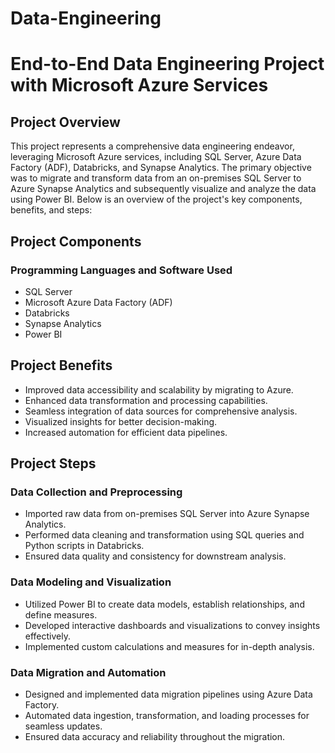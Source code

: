 # Data-Engineering

# End-to-End Data Engineering Project with Microsoft Azure Services

## Project Overview

This project represents a comprehensive data engineering endeavor, leveraging Microsoft Azure services, including SQL Server, Azure Data Factory (ADF), Databricks, and Synapse Analytics. The primary objective was to migrate and transform data from an on-premises SQL Server to Azure Synapse Analytics and subsequently visualize and analyze the data using Power BI. Below is an overview of the project's key components, benefits, and steps:

## Project Components

### Programming Languages and Software Used

- SQL Server
- Microsoft Azure Data Factory (ADF)
- Databricks
- Synapse Analytics
- Power BI

## Project Benefits

- Improved data accessibility and scalability by migrating to Azure.
- Enhanced data transformation and processing capabilities.
- Seamless integration of data sources for comprehensive analysis.
- Visualized insights for better decision-making.
- Increased automation for efficient data pipelines.

## Project Steps

### Data Collection and Preprocessing

- Imported raw data from on-premises SQL Server into Azure Synapse Analytics.
- Performed data cleaning and transformation using SQL queries and Python scripts in Databricks.
- Ensured data quality and consistency for downstream analysis.

### Data Modeling and Visualization

- Utilized Power BI to create data models, establish relationships, and define measures.
- Developed interactive dashboards and visualizations to convey insights effectively.
- Implemented custom calculations and measures for in-depth analysis.

### Data Migration and Automation

- Designed and implemented data migration pipelines using Azure Data Factory.
- Automated data ingestion, transformation, and loading processes for seamless updates.
- Ensured data accuracy and reliability throughout the migration.
